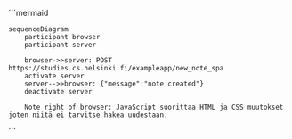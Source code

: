 ´´´mermaid

    sequenceDiagram
        participant browser
        participant server
    
        browser->>server: POST https://studies.cs.helsinki.fi/exampleapp/new_note_spa
        activate server
        server-->>browser: {"message":"note created"}
        deactivate server

        Note right of browser: JavaScript suorittaa HTML ja CSS muutokset joten niitä ei tarvitse hakea uudestaan.
    
´´´